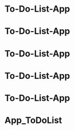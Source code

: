 # To-Do-List-App
# To-Do-List-App
# To-Do-List-App
# To-Do-List-App
# To-Do-List-App
# App_ToDoList
